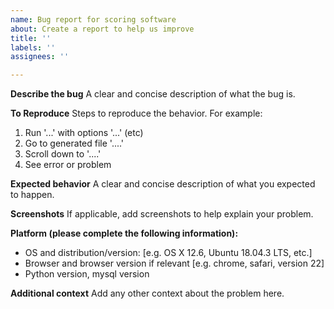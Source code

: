 ```yaml
---
name: Bug report for scoring software
about: Create a report to help us improve
title: ''
labels: ''
assignees: ''

---
```


<!-- This is intended for bugs from the perspective of actually running the scoring software.  If the bug involves the live scoring pages on akrasiac.org, please use the template `CAO scoring bug report`. -->

**Describe the bug**
A clear and concise description of what the bug is.

**To Reproduce**
Steps to reproduce the behavior. For example:
1. Run '...' with options '...' (etc)
2. Go to generated file '....'
3. Scroll down to '....'
4. See error or problem

**Expected behavior**
A clear and concise description of what you expected to happen.

**Screenshots**
If applicable, add screenshots to help explain your problem.

**Platform (please complete the following information):**
 - OS and distribution/version: [e.g. OS X 12.6, Ubuntu 18.04.3 LTS, etc.]
 - Browser and browser version if relevant [e.g. chrome, safari, version 22]
 - Python version, mysql version

**Additional context**
Add any other context about the problem here.
